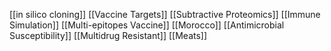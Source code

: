 [[in silico cloning]]
[[Vaccine Targets]]
[[Subtractive Proteomics]]
[[Immune Simulation]]
[[Multi-epitopes Vaccine]]
[[Morocco]]
[[Antimicrobial Susceptibility]]
[[Multidrug Resistant]]
[[Meats]]
